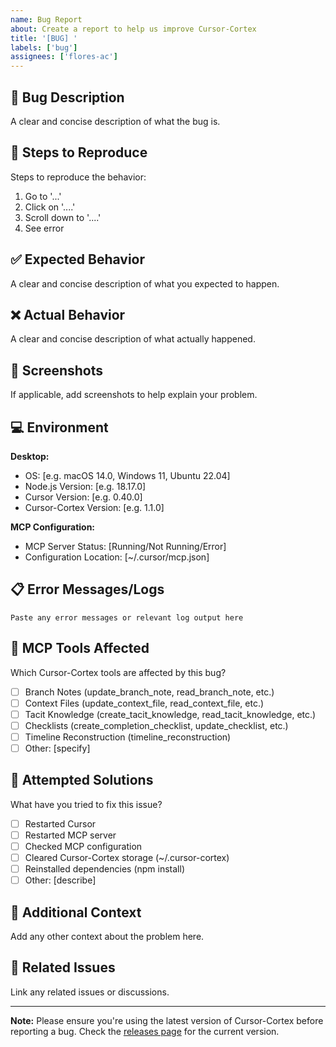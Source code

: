 ```yaml
---
name: Bug Report
about: Create a report to help us improve Cursor-Cortex
title: '[BUG] '
labels: ['bug']
assignees: ['flores-ac']
---
```


## 🐛 Bug Description
A clear and concise description of what the bug is.

## 🔄 Steps to Reproduce
Steps to reproduce the behavior:
1. Go to '...'
2. Click on '....'
3. Scroll down to '....'
4. See error

## ✅ Expected Behavior
A clear and concise description of what you expected to happen.

## ❌ Actual Behavior
A clear and concise description of what actually happened.

## 📸 Screenshots
If applicable, add screenshots to help explain your problem.

## 💻 Environment
**Desktop:**
- OS: [e.g. macOS 14.0, Windows 11, Ubuntu 22.04]
- Node.js Version: [e.g. 18.17.0]
- Cursor Version: [e.g. 0.40.0]
- Cursor-Cortex Version: [e.g. 1.1.0]

**MCP Configuration:**
- MCP Server Status: [Running/Not Running/Error]
- Configuration Location: [~/.cursor/mcp.json]

## 📋 Error Messages/Logs
```
Paste any error messages or relevant log output here
```

## 🔧 MCP Tools Affected
Which Cursor-Cortex tools are affected by this bug?
- [ ] Branch Notes (update_branch_note, read_branch_note, etc.)
- [ ] Context Files (update_context_file, read_context_file, etc.)
- [ ] Tacit Knowledge (create_tacit_knowledge, read_tacit_knowledge, etc.)
- [ ] Checklists (create_completion_checklist, update_checklist, etc.)
- [ ] Timeline Reconstruction (timeline_reconstruction)
- [ ] Other: [specify]

## 🧪 Attempted Solutions
What have you tried to fix this issue?
- [ ] Restarted Cursor
- [ ] Restarted MCP server
- [ ] Checked MCP configuration
- [ ] Cleared Cursor-Cortex storage (~/.cursor-cortex)
- [ ] Reinstalled dependencies (npm install)
- [ ] Other: [describe]

## 📝 Additional Context
Add any other context about the problem here.

## 🔗 Related Issues
Link any related issues or discussions.

---

**Note:** Please ensure you're using the latest version of Cursor-Cortex before reporting a bug. Check the [releases page](https://github.com/flores-ac/cursor-cortex/releases) for the current version. 